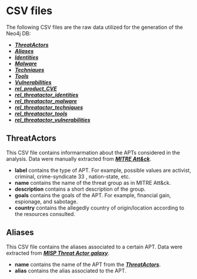 # CSV files

The following CSV files are the raw data utilized for the generation of the Neo4j DB:
- [***ThreatActors***](#ThreatActors)
- [***Aliases***](#Aliases)
- [***Identities***](#Identities)
- [***Malware***](#Malware)
- [***Techniques***](#Techniques)
- [***Tools***](#Tools)
- [***Vulnerabilities***](#Vulnerabilities)
- [***rel_product_CVE***](#rel_product_CVE)
- [***rel_threatactor_identities***](#rel_threatactor_identities)
- [***rel_threatactor_malware***](#rel_threatactor_malware)
- [***rel_threatactor_techniques***](#rel_threatactor_techniques)
- [***rel_threatactor_tools***](#rel_threatactor_tools)
- [***rel_threatactor_vulnerabilities***](#rel_threatactor_vulnerabilities)

## ThreatActors
This CSV file contains informarmation about the APTs considered in the analysis. Data were manually extracted from [***MITRE Att\&ck***](https://attack.mitre.org/).
- **label** contains the type of APT. For example, possible values are activist, criminal, crime-syndicate 33 , nation-state, etc.
- **name** contains the name of the threat group as in MITRE Att&ck.
- **description** contains a short description of the group.
- **goals** contains the goals of the APT. For example, financial gain, espionage, and sabotage.
- **country** contains the allegedly country of origin/location according to the resources consulted.

## Aliases
This CSV file contains the aliases associated to a certain APT. Data were extracted from [***MISP Threat Actor galaxy***](https://www.misp-project.org/galaxy.html#_threat_actor).
- **name** contains the name of the APT from the [***ThreatActors***](#ThreatActors).
- **alias** contains the alias associated to the APT.
